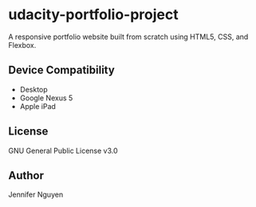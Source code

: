 # udacity-portfolio-project
A responsive portfolio website built from scratch using HTML5, CSS, and Flexbox.

## Device Compatibility
- Desktop
- Google Nexus 5
- Apple iPad

## License
GNU General Public License v3.0

## Author
Jennifer Nguyen
